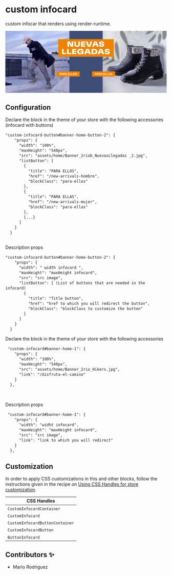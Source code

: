 # custom infocard

custom infocar that renders using render-runtime.

![Media Placeholder](./docs/image-example.png)

## Configuration

Declare the block in the theme of your store with the following accessories (infocard with buttons)

```
"custom-infocard-button#banner-home-button-2": {
    "props": {
      "width": "100%",
      "maxHeight": "540px",
      "src": "assets/home/Banner_2riob_NuevasLlegadas _2.jpg",
      "listButton": [
        {
          "title": "PARA ELLOS",
          "href": "/new-arrivals-hombre",
          "blockClass": "para-ellos"
        },
        {
          "title": "PARA ELLAS",
          "href": "/new-arrivals-mujer",
          "blockClass": "para-ellas"
        }, 
        {...}
      ]
    }
  }
  
```
Description props
```
"custom-infocard-button#banner-home-button-2": {
    "props": {
      "width": " width infocard ",
      "maxHeight": "maxHeight infocard",
      "src": "src image",
      "listButton": [ (List of buttons that are needed in the infocard)
        {
          "title": "Title button",
          "href": "href to which you will redirect the button",
          "blockClass": "blockClass to customize the button"
        }
      ]
    }
  }
```
Declare the block in the theme of your store with the following accessories 

```
 "custom-infocard#banner-home-1": {
    "props": {
      "width": "100%",
      "maxHeight": "540px",
      "src": "assets/home/Banner_2rio_Hikers.jpg",
      "link": "/disfruta-el-camino"
    }
  },

  
```
Description props
```
 "custom-infocard#banner-home-1": {
    "props": {
      "width": "widht infocard",
      "maxHeight": "maxHeight infocard",
      "src": "src image",
      "link": "link to which you will redirect"
    }
  },

```

## Customization

In order to apply CSS customizations in this and other blocks, follow the instructions given in the recipe on [Using CSS Handles for store customization](https://vtex.io/docs/recipes/style/using-css-handles-for-store-customization).

| CSS Handles            |
| ---------------------- |
| `CustomInfocardContainer` |
| `CustomInfocard`    |
| `CustomInfocardButtonContainer` |
| `CustomInfocardButton`    |
| `ButtonInfocard` |

## Contributors ✨

- Mario Rodriguez
